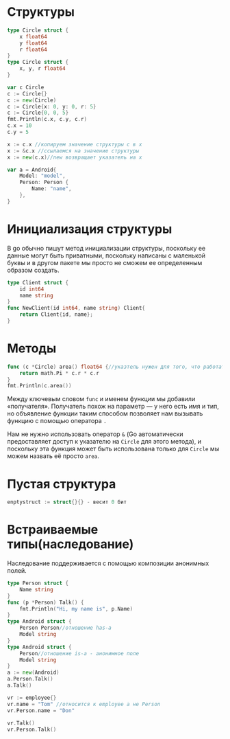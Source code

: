 # Структуры
```go
type Circle struct {
    x float64
    y float64
    r float64
}
type Circle struct { 
	x, y, r float64 
}

var c Circle 
c := Circle{}
c := new(Circle)
c := Circle{x: 0, y: 0, r: 5}
c := Circle{0, 0, 5}
fmt.Println(c.x, c.y, c.r) 
c.x = 10 
c.y = 5

x := c.x //копируем значение структуры c в x
x := &c.x //ссылаемся на значение структуры
x := new(c.x)//new возвращает указатель на x

var a = Android{
	Model: "model",
	Person: Person {
		Name: "name",
	},
}
```

# Инициализация структуры
В go обычно пишут метод инициализации структуры, поскольку ее данные могут быть приватными, поскольку написаны с маленькой буквы и в другом пакете мы просто не сможем ее определенным образом создать.

```go
type Client struct {
	id int64
	name string
}
func NewClient(id int64, name string) Client{
	return Client{id, name};
}
```

# Методы
```go
func (c *Circle) area() float64 {//указтель нужен для того, что работать с оригиналом, а не копией
    return math.Pi * c.r * c.r
}
fmt.Println(c.area())
```

Между ключевым словом `func` и именем функции мы добавили «получателя». Получатель похож на параметр — у него есть имя и тип, но объявление функции таким способом позволяет нам вызывать функцию с помощью оператора `.`

Нам не нужно использовать оператор `&` (Go автоматически предоставляет доступ к указателю на `Circle` для этого метода), и поскольку эта функция может быть использована только для `Circle` мы можем назвать её просто `area`.

# Пустая структура
```go
enptystruct := struct{}{} - весит 0 бит
```

# Встраиваемые типы(наследование)
Наследование поддерживается с помощью композиции анонимных полей.
```go
type Person struct {
    Name string
}
func (p *Person) Talk() {
    fmt.Println("Hi, my name is", p.Name)
}
type Android struct {
    Person Person//отношение has-a
    Model string
}
type Android struct {
    Person//отношение is-a - анонимное поле
    Model string
}
a := new(Android)
a.Person.Talk()
a.Talk()

vr := employee{}  
vr.name = "Tom" //относится к employee а не Person  
vr.Person.name = "Don"  
  
vr.Talk()  
vr.Person.Talk()
```


